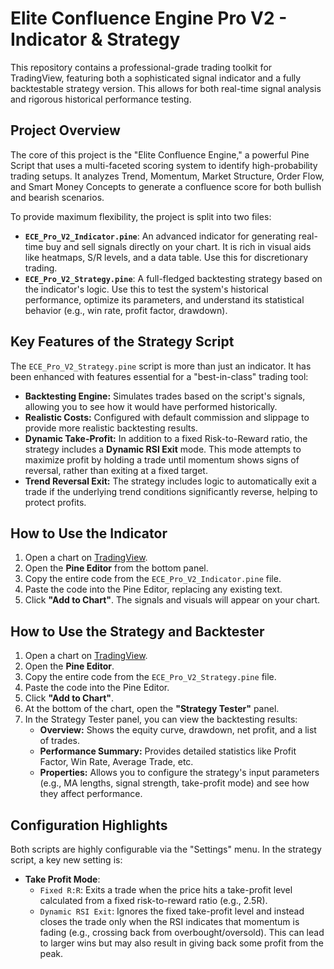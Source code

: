 # Elite Confluence Engine Pro V2 - Indicator & Strategy

This repository contains a professional-grade trading toolkit for TradingView, featuring both a sophisticated signal indicator and a fully backtestable strategy version. This allows for both real-time signal analysis and rigorous historical performance testing.

## Project Overview

The core of this project is the "Elite Confluence Engine," a powerful Pine Script that uses a multi-faceted scoring system to identify high-probability trading setups. It analyzes Trend, Momentum, Market Structure, Order Flow, and Smart Money Concepts to generate a confluence score for both bullish and bearish scenarios.

To provide maximum flexibility, the project is split into two files:

*   **`ECE_Pro_V2_Indicator.pine`**: An advanced indicator for generating real-time buy and sell signals directly on your chart. It is rich in visual aids like heatmaps, S/R levels, and a data table. Use this for discretionary trading.
*   **`ECE_Pro_V2_Strategy.pine`**: A full-fledged backtesting strategy based on the indicator's logic. Use this to test the system's historical performance, optimize its parameters, and understand its statistical behavior (e.g., win rate, profit factor, drawdown).

## Key Features of the Strategy Script

The `ECE_Pro_V2_Strategy.pine` script is more than just an indicator. It has been enhanced with features essential for a "best-in-class" trading tool:

*   **Backtesting Engine:** Simulates trades based on the script's signals, allowing you to see how it would have performed historically.
*   **Realistic Costs:** Configured with default commission and slippage to provide more realistic backtesting results.
*   **Dynamic Take-Profit:** In addition to a fixed Risk-to-Reward ratio, the strategy includes a **Dynamic RSI Exit** mode. This mode attempts to maximize profit by holding a trade until momentum shows signs of reversal, rather than exiting at a fixed target.
*   **Trend Reversal Exit:** The strategy includes logic to automatically exit a trade if the underlying trend conditions significantly reverse, helping to protect profits.

## How to Use the **Indicator**

1.  Open a chart on [TradingView](https://www.tradingview.com/).
2.  Open the **Pine Editor** from the bottom panel.
3.  Copy the entire code from the `ECE_Pro_V2_Indicator.pine` file.
4.  Paste the code into the Pine Editor, replacing any existing text.
5.  Click **"Add to Chart"**. The signals and visuals will appear on your chart.

## How to Use the **Strategy** and Backtester

1.  Open a chart on [TradingView](https://www.tradingview.com/).
2.  Open the **Pine Editor**.
3.  Copy the entire code from the `ECE_Pro_V2_Strategy.pine` file.
4.  Paste the code into the Pine Editor.
5.  Click **"Add to Chart"**.
6.  At the bottom of the chart, open the **"Strategy Tester"** panel.
7.  In the Strategy Tester panel, you can view the backtesting results:
    *   **Overview:** Shows the equity curve, drawdown, net profit, and a list of trades.
    *   **Performance Summary:** Provides detailed statistics like Profit Factor, Win Rate, Average Trade, etc.
    *   **Properties:** Allows you to configure the strategy's input parameters (e.g., MA lengths, signal strength, take-profit mode) and see how they affect performance.

## Configuration Highlights

Both scripts are highly configurable via the "Settings" menu. In the strategy script, a key new setting is:

*   **Take Profit Mode**:
    *   `Fixed R:R`: Exits a trade when the price hits a take-profit level calculated from a fixed risk-to-reward ratio (e.g., 2.5R).
    *   `Dynamic RSI Exit`: Ignores the fixed take-profit level and instead closes the trade only when the RSI indicates that momentum is fading (e.g., crossing back from overbought/oversold). This can lead to larger wins but may also result in giving back some profit from the peak.